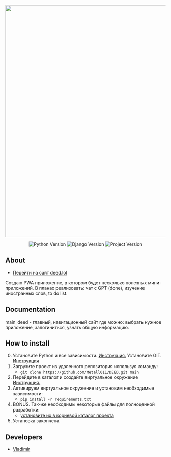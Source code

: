 <p align="center">
      <img src="https://deed.lol/static/main_deed/images/deed_full.png" width="726">
</p>

<p align="center">
   <img src="https://img.shields.io/badge/Python-3.9.13-green" alt="Python Version">
   <img src="https://img.shields.io/badge/Django-4.2.5-green" alt="Django Version">
   <img src="https://img.shields.io/badge/Project-0.0.5-green" alt="Project Version">
</p>

## About
- [Перейти на сайт deed.lol](http://deed.lol/)

Создаю PWA приложение, в котором будет несколько полезных мини-приложений.
В планах реализовать: чат с GPT (done), изучение иностранных слов, to do list.


## Documentation

main_deed - главный, навигационный сайт где можно: выбрать нужное приложение, залогиниться, узнать общую информацию.

## How to install

0. Установите Python и все зависимости. [Инструкция.](https://github.com/Metall011/how_to_install/blob/main/How%20To%20Install%20Python-3.9.13%20Into%20Ubuntu%2020.04%20LTS) Установите GIT. [Инструкция](https://www.digitalocean.com/community/tutorials/how-to-install-git-on-ubuntu-20-04-ru)
1. Загрузите проект из удаленного репозитория используя команду:
    - ```git clone https://github.com/Metall011/DEED.git main```
2. Перейдите в каталог и создайте виртуальное окружение [Инструкция.](https://github.com/Metall011/how_to_install/blob/main/How%20to%20install%20venv%20python3)
3. Активируем виртуальное окружение и установим необходимые зависимости:
    - ```pip install -r requirements.txt```
4. BONUS. Так-же необходимы некоторые файлы для полноценной разработки:
    - [установите их в корневой каталог проекта](https://github.com/Metall011/add_deed_files/tree/main)
5. Установка закончена.


## Developers

- [Vladimir](https://github.com/Metall011)
